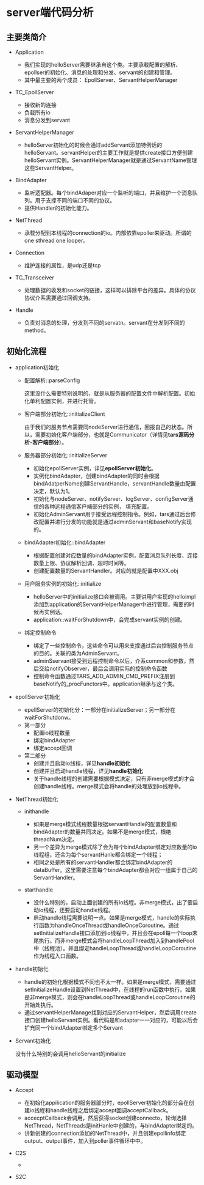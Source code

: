 # server端代码分析

## 主要类简介

- Application

    - 我们实现的helloServer需要继承自这个类。主要承载配置的解析、epollser的初始化、消息的处理和分发、servant的创建和管理。
    - 其中最主要的两个成员： EpollServer、ServantHelperManager

- TC_EpollServer

    - 接收新的连接
    - 负载所有io
    - 消息分发到servant
  
- ServantHelperManager

  - helloServer初始化的时候会通过addServant添加特例话的helloServant。servantHelper的主要工作就是提供create接口方便创建helloServant实例。ServantHelperManager就是通过ServantName管理这些ServantHelper。

- BindAdapter

  - 监听适配器。每个bindAdaper对应一个监听的端口，并且维护一个消息队列。用于支撑不同的端口不同的协议。
  - 提供Handler的初始化能力。

- NetThread

  - 承载分配到本线程的connection的io。内部依靠epoller来驱动。所谓的one sthread one looper。

- Connection

  - 维护连接的属性，是udp还是tcp

- TC_Transceiver

  - 处理数据的收发和socket的链接，这样可以排除平台的差异。具体的协议协议介系需要通过回调支持。

- Handle

  - 负责对消息的处理，分发到不同的servatn。servant在分发到不同的method。


## 初始化流程

- application初始化

  - 配置解析::parseConfig

    这里没什么需要特别说明的，就是从服务器的配置文件中解析配置。初始化单利配置实例，并进行托管。

  - 客户端部分初始化::initializeClient

    由于我们的服务节点需要同nodeServer进行通信，回报自己的状态。所以，需要初始化客户端部分，也就是Communicator（详情见**tars源码分析-客户端部分**）。

  - 服务器部分初始化::initializeServer

    - 初始化epollServer实例，详见**epollServer初始化**。
    - 实例化bindAdapter，创建bindAdapter的同时会根据bindAdatperName创建ServantHandle，servantHandle数量由配置决定，默认为1。
    - 初始化与nodeServer、notifyServer、logServer、configServer通信的各种远程通信客户端部分的实例， 填充配置。
    - 初始化AdminServant用于接受远程控制指令。例如，tars通过后台修改配置并进行分发的功能就是通过adminServant和baseNotify实现的。

  - bindAdapter初始化::bindAdapter

    - 根据配置创建对应数量的bindAdapter实例，配置消息队列长度、连接数量上限、协议解析回调、超时时间等。
    - 创建配置数量的ServantHandler。对应的就是配置中XXX.obj

  - 用户服务实例的初始化::initialize

    - helloServer中的initialize接口会被调用。主要讲用户实现的helloimpl添加到application的ServantHelperManager中进行管理，需要的时候再实例话。
    - application::waitForShutdown中，会完成servant实例的创建。

  - 绑定控制命令

    - 绑定了一些控制命令，这些命令可以用来支撑通过后台控制服务节点的目的。关联的类为AdminServant。
    - adminSservant接受到远程控制命令以后，介系common和参数，然后交给notifyObserver，最后会调用实际的控制命令函数
    - 控制命令函数通过TARS_ADD_ADMIN_CMD_PREFIX注册到baseNotify的_procFunctors中。application继承与这个类。

- epollServer初始化

    - epellServer的初始化分：一部分在initializeServer；另一部分在waitForShutdonw。
    - 第一部分
      - 配置io线程数量
      - 绑定bindAdapter
      - 绑定accept回调
    - 第二部分
      - 创建并且启动io线程，详见**handle初始化**
      - 创建并且启动handle线程，详见**handle初始化**
      - 关于handle线程的创建需要根据模式决定，只有非merge模式的才会创建handle线程。merge模式会将handle的处理放到io线程中。

- NetThread初始化
  - inithandle
  
    - 如果是merge模式线程数量根据servantHandle的配置数量和bindAdapter的数量共同决定。如果不是merge模式，根绝threadNum决定。
    - 另一个差异为merge模式除了会为每个bindAdapter绑定对应数量的io线程组，还会为每个servantHanle都会绑定一个线程；
    - 相同之处是所有的servantHandler都会绑定bindAdapter的dataBuffer。这里需要注意每个bindAdapter都会对应一组属于自己的ServantHandler。

  - starthandle

    - 没什么特别的，启动上面创建的所有io线程。非merge模式，出了要启动io线程，还要启动handle线程。
    - 启动handle线程需要说明一点。如果是merge模式，handle的实际执行函数为handleOnceThread或handleOnceCoroutine。通过setInitializeHandle接口添加到io线程中，并且会在epoll每一个loop末尾执行。而非merge模式会将handleLoopThread加入到handlePool中（线程池）。并且绑定handleLoopThread或handleLoopCoroutine作为线程入口函数。

- handle初始化

    - handle的初始化根据模式不同也不太一样。如果是merge模式，需要通过setInitializeHandle设置到NetThread中，在线程的run函数中执行。如果是非merge模式，则会在handleLoopThread或handleLoopCoroutine的开始处执行。
    - 通过servantHelperManage找到对应的ServantHelper，然后调用create接口创建helloServant实例。看代码是和adapter一一对应的，可能以后会扩充同一个bindAdapter绑定多个Servant

- Servant初始化

    没有什么特别的会调用helloServant的initialize

## 驱动模型

- Accept

  - 在初始化appilication的服务器部分时，epollServer初始化的部分会在创建io线程和handle线程之后绑定accept回调acceptCallback。
  - accecptCallback会调用，然后获得socket创建connecto，轮询选择NetThread，NetThreads是initHanle中创建的，与bindAdapter绑定的。
  - 讲新创建的connection添加的NetThread中，并且创建epollinfo绑定output、output事件，加入到poller事件循环中中。

- C2S

  - 

- S2C